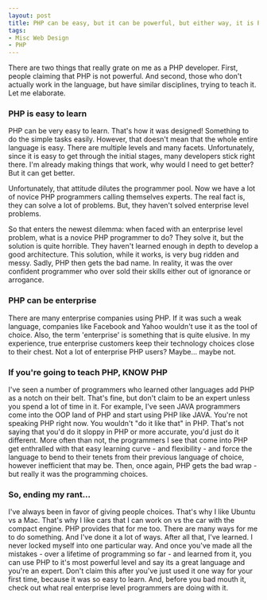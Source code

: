 ```yaml
---
layout: post
title: PHP can be easy, but it can be powerful, but either way, it is PHP
tags:
- Misc Web Design
- PHP
---
```

There are two things that really grate on me as a PHP developer.  First, people claiming that PHP is not powerful.  And second, those who don't actually work in the language, but have similar disciplines, trying to teach it.  Let me elaborate.

### PHP is easy to learn

PHP can be very easy to learn.  That's how it was designed!  Something to do the simple tasks easily.  However, that doesn't mean that the whole entire language is easy.  There are multiple levels and many facets.  Unfortunately, since it is easy to get through the initial stages, many developers stick right there.  I'm already making things that work, why would I need to get better?  But it can get better.

Unfortunately, that attitude dilutes the programmer pool.  Now we have a lot of novice PHP programmers calling themselves experts.  The real fact is, they can solve a lot of problems.  But, they haven't solved enterprise level problems.

So that enters the newest dilemma: when faced with an enterprise level problem, what is a novice PHP programmer to do?  They solve it, but the solution is quite horrible.  They haven't learned enough in depth to develop a good architecture.  This solution, while it works, is very bug ridden and messy.  Sadly, PHP then gets the bad name.  In reality, it was the over confident programmer who over sold their skills either out of ignorance or arrogance.

### PHP can be enterprise

There are many enterprise companies using PHP.  If it was such a weak language, companies like Facebook and Yahoo wouldn't use it as the tool of choice.  Also, the term 'enterprise' is something that is quite elusive.  In my experience, true enterprise customers keep their technology choices close to their chest.  Not a lot of enterprise PHP users?  Maybe... maybe not.

### If you're going to teach PHP, KNOW PHP

I've seen a number of programmers who learned other languages add PHP as a notch on their belt. That's fine, but don't claim to be an expert unless you spend a lot of time in it.  For example, I've seen JAVA programmers come into the OOP land of PHP and start using PHP like JAVA.  You're not speaking PHP right now.  You wouldn't "do it like that" in PHP.  That's not saying that you'd do it sloppy in PHP or more accurate, you'd just do it different.  More often than not, the programmers I see that come into PHP get enthralled with that easy learning curve - and flexibility - and force the language to bend to their tenets from their previous language of choice, however inefficient that may be.  Then, once again, PHP gets the bad wrap - but really it was the programming choices.

### So, ending my rant...

I've always been in favor of giving people choices.  That's why I like Ubuntu vs a Mac.  That's why I like cars that I can work on vs the car with the compact engine.  PHP provides that for me too.  There are many ways for me to do something.  And I've done it a lot of ways.  After all that, I've learned.  I never locked myself into one particular way.  And once you've made all the mistakes - over a lifetime of programming so far - and learned from it, you can use PHP to it's most powerful level and say its a great language and you're an expert.  Don't claim this after you've just used it one way for your first time, because it was so easy to learn.  And, before you bad mouth it, check out what real enterprise level programmers are doing with it.
